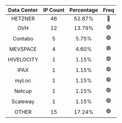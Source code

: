 | Data Center | IP Count | Percentage | Freq |
|:------------:|:--------:|:-----------:|:-----:|
| HETZNER | 46 | 52.87% | 🔴 |
| OVH | 12 | 13.79% | 🟢 |
| Contabo | 5 | 5.75% | 🟢 |
| MEVSPACE | 4 | 4.60% | 🟢 |
| HIVELOCITY | 1 | 1.15% | 🟢 |
| IPAX | 1 | 1.15% | 🟢 |
| myLoc | 1 | 1.15% | 🟢 |
| Netcup | 1 | 1.15% | 🟢 |
| Scaleway | 1 | 1.15% | 🟢 |
| OTHER | 15 | 17.24% | 🟢 |